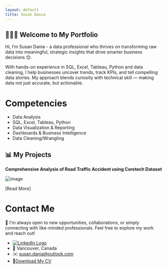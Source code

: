 ```yaml
---
layout: default
title: Susan Dania
---
```


## 👩🏽‍💻 Welcome to My Portfolio

Hi, I’m Susan Dania - a data professional who thrives on transforming raw data into meaningful, strategic insights that drive smarter business decisions 😊.

With hands-on experience in SQL, Excel, Tableau, Python and data cleaning, I help businesses uncover trends, track KPIs, and tell compelling data stories. My approach blends curiosity with technical skill — making data not just accurate, but actionable.


# Competencies
- Data Analysis
- SQL, Excel, Tableau, Python
- Data Visualization & Reporting
- Dashboards & Business Intelligence
- Data Cleaning/Wrangling

## 📊 My Projects

**Comprehensive Analysis of Road Traffic Accident using Coretech Dataset**

![image](assets/img/CORETECH.png)



[Read More]



# Contact Me

🤝 I'm always open to new opportunities, collaborations, or simply connecting with like-minded professionals. Feel free to explore my work and reach out!

- [<img src="https://img.icons8.com/ios-filled/25/0077B5/linkedin.png" alt="LinkedIn Logo"/>](https://www.linkedin.com/in/susandania)
- 📍 Vancouver, Canada
- ✉️ [susan.dania@outlook.com](susan.dania@outlook.com)
- 📄[Download My CV](./assets/docs/SusanDania_CV.pdf)



